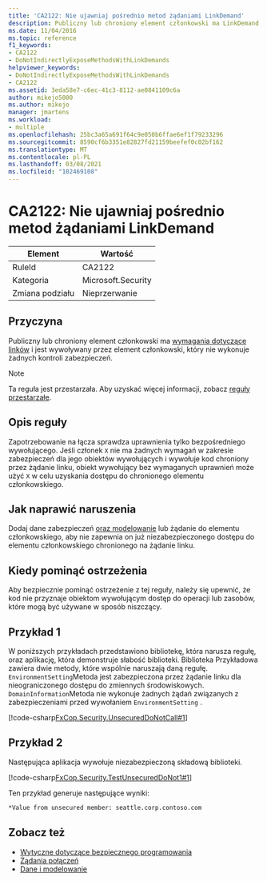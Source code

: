 ```yaml
---
title: 'CA2122: Nie ujawniaj pośrednio metod żądaniami LinkDemand'
description: Publiczny lub chroniony element członkowski ma LinkDemand i jest wywoływany przez element członkowski, który nie wykonuje żadnych kontroli zabezpieczeń.
ms.date: 11/04/2016
ms.topic: reference
f1_keywords:
- CA2122
- DoNotIndirectlyExposeMethodsWithLinkDemands
helpviewer_keywords:
- DoNotIndirectlyExposeMethodsWithLinkDemands
- CA2122
ms.assetid: 3eda58e7-c6ec-41c3-8112-ae0841109c6a
author: mikejo5000
ms.author: mikejo
manager: jmartens
ms.workload:
- multiple
ms.openlocfilehash: 25bc3a65a691f64c9e050b6ffae6ef1f79233296
ms.sourcegitcommit: 8590cf6b3351e82827fd21159beefef0c02bf162
ms.translationtype: MT
ms.contentlocale: pl-PL
ms.lasthandoff: 03/08/2021
ms.locfileid: "102469108"
---
```

# <a name="ca2122-do-not-indirectly-expose-methods-with-link-demands"></a>CA2122: Nie ujawniaj pośrednio metod żądaniami LinkDemand

|Element|Wartość|
|-|-|
|RuleId|CA2122|
|Kategoria|Microsoft.Security|
|Zmiana podziału|Nieprzerwanie|

## <a name="cause"></a>Przyczyna
Publiczny lub chroniony element członkowski ma [wymagania dotyczące linków](/dotnet/framework/misc/link-demands) i jest wywoływany przez element członkowski, który nie wykonuje żadnych kontroli zabezpieczeń.

> [!NOTE]
> Ta reguła jest przestarzała. Aby uzyskać więcej informacji, zobacz [reguły przestarzałe](fxcop-unported-deprecated-rules.md).

## <a name="rule-description"></a>Opis reguły
Zapotrzebowanie na łącza sprawdza uprawnienia tylko bezpośredniego wywołującego. Jeśli członek `X` nie ma żadnych wymagań w zakresie zabezpieczeń dla jego obiektów wywołujących i wywołuje kod chroniony przez żądanie linku, obiekt wywołujący bez wymaganych uprawnień może użyć `X` w celu uzyskania dostępu do chronionego elementu członkowskiego.

## <a name="how-to-fix-violations"></a>Jak naprawić naruszenia
Dodaj dane zabezpieczeń [oraz modelowanie](/dotnet/framework/data/index) lub żądanie do elementu członkowskiego, aby nie zapewnia on już niezabezpieczonego dostępu do elementu członkowskiego chronionego na żądanie linku.

## <a name="when-to-suppress-warnings"></a>Kiedy pominąć ostrzeżenia
Aby bezpiecznie pominąć ostrzeżenie z tej reguły, należy się upewnić, że kod nie przyznaje obiektom wywołującym dostęp do operacji lub zasobów, które mogą być używane w sposób niszczący.

## <a name="example-1"></a>Przykład 1
W poniższych przykładach przedstawiono bibliotekę, która narusza regułę, oraz aplikację, która demonstruje słabość biblioteki. Biblioteka Przykładowa zawiera dwie metody, które wspólnie naruszają daną regułę. `EnvironmentSetting`Metoda jest zabezpieczona przez żądanie linku dla nieograniczonego dostępu do zmiennych środowiskowych. `DomainInformation`Metoda nie wykonuje żadnych żądań związanych z zabezpieczeniami przed wywołaniem `EnvironmentSetting` .

[!code-csharp[FxCop.Security.UnsecuredDoNotCall#1](../code-quality/codesnippet/CSharp/ca2122-do-not-indirectly-expose-methods-with-link-demands_1.cs)]

## <a name="example-2"></a>Przykład 2
Następująca aplikacja wywołuje niezabezpieczoną składową biblioteki.

[!code-csharp[FxCop.Security.TestUnsecuredDoNot1#1](../code-quality/codesnippet/CSharp/ca2122-do-not-indirectly-expose-methods-with-link-demands_2.cs)]

Ten przykład generuje następujące wyniki:

```txt
*Value from unsecured member: seattle.corp.contoso.com
```

## <a name="see-also"></a>Zobacz też

- [Wytyczne dotyczące bezpiecznego programowania](/dotnet/standard/security/secure-coding-guidelines)
- [Żądania połączeń](/dotnet/framework/misc/link-demands)
- [Dane i modelowanie](/dotnet/framework/data/index)
